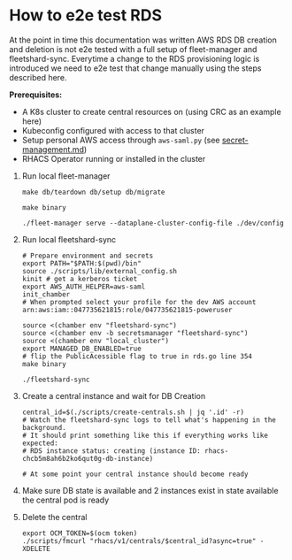 # How to e2e test RDS

At the point in time this documentation was written AWS RDS DB creation and deletion is not e2e tested with a full setup of fleet-manager and fleetshard-sync. Everytime a change to the RDS provisioning logic is introduced we need to e2e test that change manually using the steps described here.

**Prerequisites:**

- A K8s cluster to create central resources on (using CRC as an example here)
- Kubeconfig configured with access to that cluster
- Setup personal AWS access through `aws-saml.py` (see [secret-management.md](./secret-management.md))
- RHACS Operator running or installed in the cluster

1. Run local fleet-manager

    ```
    make db/teardown db/setup db/migrate

    make binary

    ./fleet-manager serve --dataplane-cluster-config-file ./dev/config
    ```

1. Run local fleetshard-sync

    ```
    # Prepare environment and secrets
    export PATH="$PATH:$(pwd)/bin"
    source ./scripts/lib/external_config.sh
    kinit # get a kerberos ticket
    export AWS_AUTH_HELPER=aws-saml
    init_chamber
    # When prompted select your profile for the dev AWS account arn:aws:iam::047735621815:role/047735621815-poweruser

    source <(chamber env "fleetshard-sync")
    source <(chamber env -b secretsmanager "fleetshard-sync")
    source <(chamber env "local_cluster")
    export MANAGED_DB_ENABLED=true
    # flip the PublicAcessible flag to true in rds.go line 354
    make binary

    ./fleetshard-sync
    ```

1. Create a central instance and wait for DB Creation

    ```
    central_id=$(./scripts/create-centrals.sh | jq '.id' -r)
    # Watch the fleetshard-sync logs to tell what's happening in the background.
    # It should print something like this if everything works like expected:
    # RDS instance status: creating (instance ID: rhacs-chcb5m8ah6b2ko6qut0g-db-instance)

    # At some point your central instance should become ready
    ```

1. Make sure DB state is available and 2 instances exist in state available the central pod is ready
1. Delete the central

    ```
    export OCM_TOKEN=$(ocm token)
    ./scripts/fmcurl "rhacs/v1/centrals/$central_id?async=true" -XDELETE  
    ```
